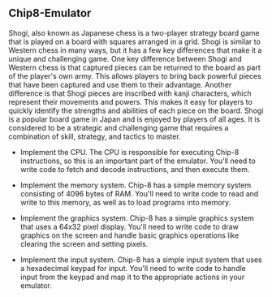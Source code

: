 ## Chip8-Emulator
Shogi, also known as Japanese chess is a two-player strategy board game that is played on a board with squares arranged in a grid. Shogi is similar to Western chess in many ways, but it has a few key differences that make it a unique and challenging game.
One key difference between Shogi and Western chess is that captured pieces can be returned to the board as part of the player's own army. This allows players to bring back powerful pieces that have been captured and use them to their advantage.
Another difference is that Shogi pieces are inscribed with kanji characters, which represent their movements and powers. This makes it easy for players to quickly identify the strengths and abilities of each piece on the board.
Shogi is a popular board game in Japan and is enjoyed by players of all ages. It is considered to be a strategic and challenging game that requires a combination of skill, strategy, and tactics to master. 


* Implement the CPU. The CPU is responsible for executing Chip-8 instructions, so this is an important part of the emulator. You'll need to write code to fetch and decode instructions, and then execute them.

* Implement the memory system. Chip-8 has a simple memory system consisting of 4096 bytes of RAM. You'll need to write code to read and write to this memory, as well as to load programs into memory.

* Implement the graphics system. Chip-8 has a simple graphics system that uses a 64x32 pixel display. You'll need to write code to draw graphics on the screen and handle basic graphics operations like clearing the screen and setting pixels.

* Implement the input system. Chip-8 has a simple input system that uses a hexadecimal keypad for input. You'll need to write code to handle input from the keypad and map it to the appropriate actions in your emulator.
